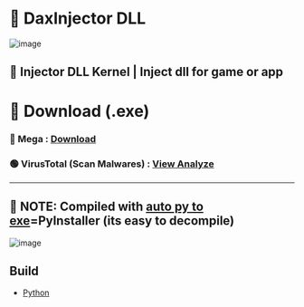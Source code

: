 # __💉 DaxInjector DLL__
![image](https://cdn.discordapp.com/attachments/1146354940491599933/1168518603461632121/image.png?ex=65520ec1&is=653f99c1&hm=a24b02dbb5af1b15c4fe26b3c1a1c94db50e6334aa91eb5bbf37493139283d41&)

## **💉 Injector DLL Kernel | Inject dll for game or app**

# __📡 Download (.exe)__

### 🔴 Mega : [Download](https://mega.nz/file/nYJgBZpJ#uTHNqsX1Y06liCcMJwSWnTuvDVly2RjqtEQA0wjfTys) 
### 🟢 VirusTotal (Scan Malwares) : [View Analyze](https://www.virustotal.com/gui/file-analysis/ODc2YmM0MTkyNTE1ZTY4MjkwN2FkZjVmMmRiMTM0NGM6MTY5ODY2NjYyOA==)
____________________________________________________________________________________________________________________________________________________________
## 📑 __NOTE:__ Compiled with [auto py to exe](https://github.com/brentvollebregt/auto-py-to-exe)=PyInstaller (its easy to decompile)





![image](https://cdn.discordapp.com/attachments/1146354940491599933/1168519202047524905/image.png?ex=65520f4f&is=653f9a4f&hm=b2d805c8a282fbe35094bf7cb3c0dcb6120c9baca9dbec3edbed68206e160a59&)



## __Build__
* [Python](https://www.python.org/)
